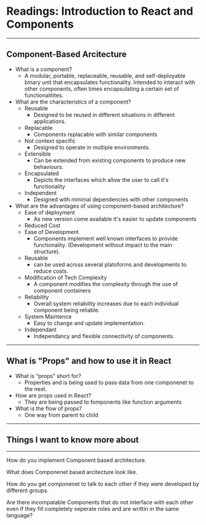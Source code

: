 
# Readings: Introduction to React and Components

---

## Component-Based Arcitecture

- What is a component?
  - A modular, portable, replaceable, reusable, and self-deployable binary unit that encapsulates functionality. Intended to interact with other components, often times encapsulating a certain set of functionalitites.
- What are the characteristics of a component?
  - Reusable
    - Designed to be reused in different situations in different applications.
  - Replacable
    - Components replacable with similar components
  - Not context specific
    - Designed to operate in multiple environments.
  - Extensible
    - Can be extended from existing components to produce new behaviours. 
  - Encapsulated
    - Depicts the interfaces which allow the user to call it's functionality
  - Independent
    - Designed with minimal dependencies with other components
- What are the advantages of using component-based architecture?
  - Ease of deployment
    - As new version come available it's easier to update components
  - Reduced Cost
  - Ease of Development
    - Components implement well known interfaces to provide functionality. (Development without impact to the main structure).
  - Reusable
    - can be used across several platoforms and developments to reduce costs.
  - Modification of Tech Complexity
    - A component modifies the complexity through the use of component containers
  - Reliability
    - Overall system reliability increases due to each individual component being reliable.
  - System Maintence
    - Easy to change and update implementation. 
  - Independant
    - Independancy and flexible connectivity of components.


---

## What is "Props" and how to use it in React


- What is “props” short for? 
  - Properties and is being used to pass data from one componenet to the next.
- How are props used in React?
  - They are being passed to fomponents like function arguments
- What is the flow of props?
  - One way from parent to child

---

## Things I want to know more about

---

How do you implement Component based architecture. 

What does Componenet based arcitecture look like. 

How do you get componenet to talk to each other if they were developed by different groups. 

Are there incompatable Components that do not interface with each other even if they fill completely seperate roles and are writtin in the same language?
